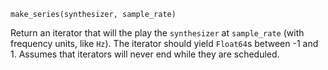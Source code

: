 ```
make_series(synthesizer, sample_rate)
```

Return an iterator that will the play the `synthesizer` at `sample_rate` (with frequency units, like `Hz`). The iterator should yield `Float64`s between -1 and 1. Assumes that iterators will never end while they are scheduled.
